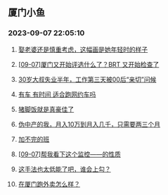 ## 厦门小鱼 
### 2023-09-07 22:05:10

1. [娶老婆还是慎重考虑，这幅画是她年轻时的样子](http://bbs.xmfish.com/read-htm-tid-18067524.html)

2. [[09-07]厦门又开始评选什么了？BRT 又开始检查了](http://bbs.xmfish.com/read-htm-tid-18067575.html)

3. [30岁大叔失业半年，工作第三天被00后“亲切”问候](http://bbs.xmfish.com/read-htm-tid-18067745.html)

4. [有车 有时间 适合跑网约车吗](http://bbs.xmfish.com/read-htm-tid-18067501.html)

5. [猪脚饭就是真豪佳了](http://bbs.xmfish.com/read-htm-tid-18067831.html)

6. [伪中产的我，月入10万到月入几千，只需要两三个月](http://bbs.xmfish.com/read-htm-tid-18067776.html)

7. [加不完的班](http://bbs.xmfish.com/read-htm-tid-18067500.html)

8. [[09-07]帮我看下这个监控——的性质](http://bbs.xmfish.com/read-htm-tid-18067883.html)

9. [这手法也太低能了吧，谁会上勾？](http://bbs.xmfish.com/read-htm-tid-18067571.html)

10. [在厦门跑外卖怎么样？](http://bbs.xmfish.com/read-htm-tid-18067679.html)

